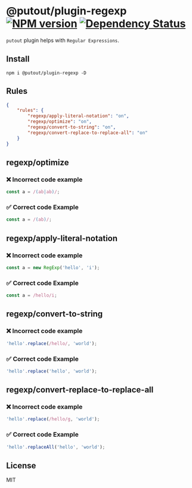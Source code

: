 # @putout/plugin-regexp [![NPM version][NPMIMGURL]][NPMURL] [![Dependency Status][DependencyStatusIMGURL]][DependencyStatusURL]

[NPMIMGURL]: https://img.shields.io/npm/v/@putout/plugin-regexp.svg?style=flat&longCache=true
[NPMURL]: https://npmjs.org/package/@putout/plugin-regexp"npm"
[DependencyStatusURL]: https://david-dm.org/coderaiser/putout?path=packages/plugin-regexp
[DependencyStatusIMGURL]: https://david-dm.org/coderaiser/putout.svg?path=packages/plugin-regexp

`putout` plugin helps with `Regular Expressions`.

## Install

```
npm i @putout/plugin-regexp -D
```

## Rules

```json
{
    "rules": {
        "regexp/apply-literal-notation": "on",
        "regexp/optimize": "on",
        "regexp/convert-to-string": "on",
        "regexp/convert-replace-to-replace-all": "on"
    }
}
```

## regexp/optimize

### ❌ Incorrect code example

```js
const a = /(ab|ab)/;
```

### ✅ Correct code Example

```js
const a = /(ab)/;
```

## regexp/apply-literal-notation

### ❌ Incorrect code example

```js
const a = new RegExp('hello', 'i');
```

### ✅ Correct code Example

```js
const a = /hello/i;
```

## regexp/convert-to-string

### ❌ Incorrect code example

```js
'hello'.replace(/hello/, 'world');
```

### ✅ Correct code Example

```js
'hello'.replace('hello', 'world');
```

## regexp/convert-replace-to-replace-all

### ❌ Incorrect code example

```js
'hello'.replace(/hello/g, 'world');
```

### ✅ Correct code Example

```js
'hello'.replaceAll('hello', 'world');
```

## License

MIT
